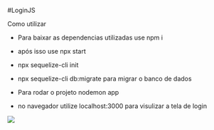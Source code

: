 #LoginJS

Como utilizar

* Para baixar as dependencias utilizadas use npm i

* após isso use npx start 

* npx sequelize-cli init 

* npx sequelize-cli db:migrate para migrar o banco de dados

* Para rodar o projeto nodemon app

* no navegador utilize localhost:3000 para visulizar a tela de login

<img src="https://github.com/mikeDRei/LoginJS/blob/master/src/frontEnd/img/img1.PNG?raw=true"/>